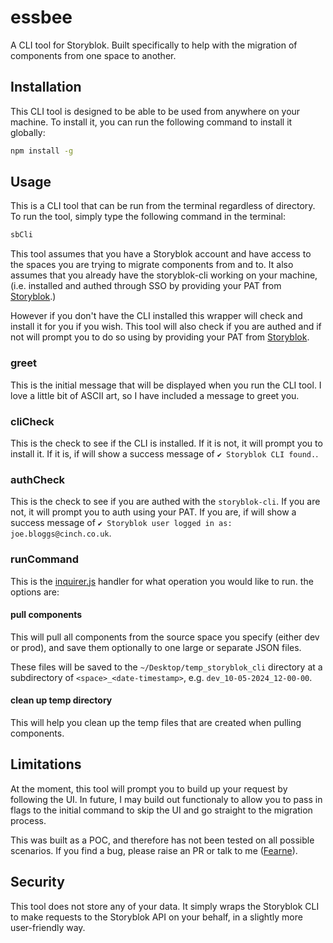 # essbee

A CLI tool for Storyblok. Built specifically to help with the migration of components from one space to another.

## Installation

This CLI tool is designed to be able to be used from anywhere on your machine. To install it, you can run the following command to install it globally:

```zsh
npm install -g
```

## Usage

This is a CLI tool that can be run from the terminal regardless of directory. To run the tool, simply type the following command in the terminal:

```zsh
sbCli
```

This tool assumes that you have a Storyblok account and have access to the spaces you are trying to migrate components from and to. It also assumes that you already have the storyblok-cli working on your machine, (i.e. installed and authed through SSO by providing your PAT from [Storyblok](https://app.storyblok.com/#/me/account?tab=token).)

However if you don't have the CLI installed this wrapper will check and install it for you if you wish. This tool will also check if you are authed and if not will prompt you to do so using by providing your PAT from [Storyblok](https://app.storyblok.com/#/me/account?tab=token).

### greet

This is the initial message that will be displayed when you run the CLI tool.
I love a little bit of ASCII art, so I have included a message to greet you.

### cliCheck

This is the check to see if the CLI is installed.
If it is not, it will prompt you to install it.
If it is, if will show a success message of `✔ Storyblok CLI found.`.

### authCheck

This is the check to see if you are authed with the `storyblok-cli`.
If you are not, it will prompt you to auth using your PAT.
If you are, if will show a success message of `✔ Storyblok user logged in as: joe.bloggs@cinch.co.uk`.

### runCommand

This is the [inquirer.js](https://www.npmjs.com/package/inquirer#question) handler for what operation you would like to run.
the options are:

#### pull components

This will pull all components from the source space you specify (either dev or prod), and save them optionally to one large or separate JSON files.

These files will be saved to the `~/Desktop/temp_storyblok_cli` directory at a subdirectory of `<space>_<date-timestamp>`, e.g. `dev_10-05-2024_12-00-00`.

#### clean up temp directory

This will help you clean up the temp files that are created when pulling components.

## Limitations

At the moment, this tool will prompt you to build up your request by following the UI. In future, I may build out functionaly to allow you to pass in flags to the initial command to skip the UI and go straight to the migration process.

This was built as a POC, and therefore has not been tested on all possible scenarios. If you find a bug, please raise an PR or talk to me ([Fearne](https://github.com/fearneyork)).

## Security

This tool does not store any of your data. It simply wraps the Storyblok CLI to make requests to the Storyblok API on your behalf, in a slightly more user-friendly way.

